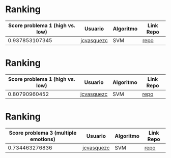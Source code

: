 # Ranking
| Score problema 1 (high vs. low)| Usuario |	Algoritmo | Link Repo |
| - | - | - | - |
| 0.937853107345 | [jcvasquezc](https://github.com/jcvasquezc) | SVM | [repo](https://github.com/jcvasquezc/colomb-ia-supervised-emoDB/emoDB_solucion.ipynb) |

# Ranking
| Score problema 1 (high vs. low)| Usuario |	Algoritmo | Link Repo |
| - | - | - | - |
| 0.80790960452 | [jcvasquezc](https://github.com/jcvasquezc) | SVM | [repo](https://github.com/jcvasquezc/colomb-ia-supervised-emoDB/emoDB_solucion.ipynb) |


# Ranking
| Score problema 3 (multiple emotions)| Usuario |	Algoritmo | Link Repo |
| - | - | - | - |
| 0.734463276836 | [jcvasquezc](https://github.com/jcvasquezc) | SVM | [repo](https://github.com/jcvasquezc/colomb-ia-supervised-emoDB/emoDB_solucion.ipynb) |

